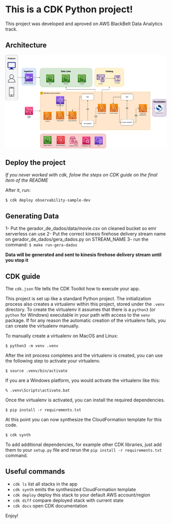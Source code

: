 
# This is a CDK Python project!

This project was developed and aproved on AWS BlackBelt Data Analytics track.

## Architecture
![Architecture](img/architecture_draw.png)

## Deploy the project

*If you never worked with cdk, folow the steps on CDK guide on the final item of the README*

After it, run:
```
$ cdk deploy observability-sample-dev
```
## Generating Data

1- Put the gerador_de_dados/data/movie.csv on cleaned bucket so emr serverless can use
2- Put the correct kinesis firehose delivery stream name on gerador_de_dados/gera_dados.py on STREAM_NAME
3- run the command:
    ```
    $ make run-gera-dados
    ```

**Data will be generated and sent to kinesis firehose delivery stream until you stop it**

## CDK guide
The `cdk.json` file tells the CDK Toolkit how to execute your app.

This project is set up like a standard Python project.  The initialization
process also creates a virtualenv within this project, stored under the `.venv`
directory.  To create the virtualenv it assumes that there is a `python3`
(or `python` for Windows) executable in your path with access to the `venv`
package. If for any reason the automatic creation of the virtualenv fails,
you can create the virtualenv manually.

To manually create a virtualenv on MacOS and Linux:

```
$ python3 -m venv .venv
```

After the init process completes and the virtualenv is created, you can use the following
step to activate your virtualenv.

```
$ source .venv/bin/activate
```

If you are a Windows platform, you would activate the virtualenv like this:

```
% .venv\Scripts\activate.bat
```

Once the virtualenv is activated, you can install the required dependencies.

```
$ pip install -r requirements.txt
```

At this point you can now synthesize the CloudFormation template for this code.

```
$ cdk synth
```

To add additional dependencies, for example other CDK libraries, just add
them to your `setup.py` file and rerun the `pip install -r requirements.txt`
command.

## Useful commands

 * `cdk ls`          list all stacks in the app
 * `cdk synth`       emits the synthesized CloudFormation template
 * `cdk deploy`      deploy this stack to your default AWS account/region
 * `cdk diff`        compare deployed stack with current state
 * `cdk docs`        open CDK documentation

Enjoy!
